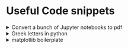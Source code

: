 # Useful Code snippets

<details>
<summary>Convert a bunch of Jupyter notebooks to pdf </summary>
```
jupyter nbconvert --to PDF --allow-errors --execute *.ipynb --ExecutePreprocessor.timeout=300 --ExecutePreprocessor.interrupt_on_timeout="True"
```
</details>

<details>
<summary>Greek letters in python </summary>

```
# Δ
# Ω
# Λ
# Φ
# π
# θ
# λ
# ω
# ρ
# σ
# τ
# χ
# ψ
# α
# β
# γ
```

</details>

<details>
<summary>matplotlib boilerplate </summary>

```
import matplotlib.pyplot as plt
import numpy as np
from astropy import units as u
from astropy import constants as const
import sympy as sym
plt.rcParams.update({'font.size': 14})

row, col = 1,1
fig, ax = plt.subplots(row,col, figsize=(8*col,7*row))  
ax.plot(x,y)
ax.set(
        title='chart',
        ylim=(0, 1),
        xlim=(0, 1),
        xlabel="x",
        ylabel="y")
ax.legend()
if 1 in plot_list:
        plt.show()
fig.savefig('Fig1.png')
plt.close()

```

</details>

